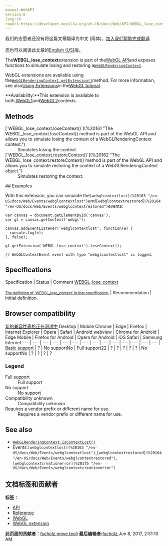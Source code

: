 ```yaml
---
manual:WebAPI
version:0
lang:zh
rawUrl:https://developer.mozilla.org/zh-CN/docs/Web/API/WEBGL_lose_context
---
```




<bdi>我们的志愿者还没有将这篇文章翻译为<bdi>中文 (简体)</bdi>。[加入我们帮助完成翻译](%20159 "")<br></br>您也可以阅读此文章的[English (US)](%20160 "")版。</bdi>






The**WEBGL_lose_context**extension is part of the[WebGL API](%9901 "")and exposes functions to simulate losing and restoring a[`WebGLRenderingContext`](%9905 "This example demonstrates how to detect a WebGL rendering context and reports the result to the user.").



WebGL extensions are available using the[`WebGLRenderingContext.getExtension()`](%9902 "The WebGLRenderingContext.getExtension() method enables a WebGL extension.")method. For more information, see also[Using Extensions](%9903 "")in the[WebGL tutorial](%9904 "").



**Availability:**This extension is available to both,[WebGL1](%9905 "This example demonstrates how to detect a WebGL rendering context and reports the result to the user.")and[WebGL2](%9906 "The WebGL2RenderingContext interface provides the OpenGL ES 3.0 rendering context for the drawing surface of an HTML <canvas> element.")contexts.



## Methods<a name="Methods"></a>
<dl><dt id=''>[`WEBGL_lose_context.loseContext()`](%20161 "The WEBGL_lose_context.loseContext() method is part of the WebGL API and allows you to simulate losing the context of a WebGLRenderingContext context.")</dt><dd>Simulates losing the context.</dd><dt id=''>[`WEBGL_lose_context.restoreContext()`](%20162 "The WEBGL_lose_context.restoreContext() method is part of the WebGL API and allows you to simulate restoring the context of a WebGLRenderingContext object.")</dt><dd>Simulates restoring the context.</dd></dl>
## Examples<a name="Examples"></a>


With this extension, you can simulate the`[webglcontextlost](%20163 "/en-US/docs/Web/Events/webglcontextlost")`and`[webglcontextrestored](%20164 "/en-US/docs/Web/Events/webglcontextrestored")`events:


```
var canvas = document.getElementById('canvas');
var gl = canvas.getContext('webgl');

canvas.addEventListener('webglcontextlost', function(e) {
  console.log(e); 
}, false);

gl.getExtension('WEBGL_lose_context').loseContext();

// WebGLContextEvent event with type "webglcontextlost" is logged.
```

## Specifications<a name="Specifications"></a>
Specification | Status | Comment 
[WEBGL_lose_context<br></br><small>The definition of &#39;WEBGL_lose_context&#39; in that specification.</small>](%20166 "") | Recommendation | Initial definition. 


## Browser compatibility<a name="Browser_compatibility"></a>
[新的兼容性表格正在测试中<i></i>](%3360 "")
<abbr>Desktop<i></i></abbr> | <abbr>Mobile<i></i></abbr> 
<abbr>Chrome<i></i></abbr> | <abbr>Edge<i></i></abbr> | <abbr>Firefox<i></i></abbr> | <abbr>Internet Explorer<i></i></abbr> | <abbr>Opera<i></i></abbr> | <abbr>Safari<i></i></abbr> | <abbr>Android webview<i></i></abbr> | <abbr>Chrome for Android<i></i></abbr> | <abbr>Edge Mobile<i></i></abbr> | <abbr>Firefox for Android<i></i></abbr> | <abbr>Opera for Android<i></i></abbr> | <abbr>iOS Safari<i></i></abbr> | <abbr>Samsung Internet<i></i></abbr> 
 ---  |  ---  |  ---  |  ---  |  ---  |  ---  |  ---  |  ---  |  ---  |  ---  |  ---  |  ---  |  ---  |  ---  | 
[Basic support](%20167 "") | <abbr>?</abbr> | <abbr>No support</abbr>No | <abbr>Full support</abbr>22 | <abbr>?</abbr> | <abbr>?</abbr> | <abbr>?</abbr> | <abbr>?</abbr> | <abbr>?</abbr> | <abbr>No support</abbr>No | <abbr>?</abbr> | <abbr>?</abbr> | <abbr>?</abbr> | <abbr>?</abbr> 


### Legend<a name="Legend"></a>
<dl><dt id=''><abbr>Full support</abbr></dt><dd>Full support</dd><dt id=''><abbr>No support</abbr></dt><dd>No support</dd><dt id=''><abbr>Compatibility unknown</abbr></dt><dd>Compatibility unknown</dd><dt id=''><abbr>Requires a vendor prefix or different name for use.<i></i></abbr></dt><dd>Requires a vendor prefix or different name for use.</dd></dl>

## See also<a name="See_also"></a>

* [`WebGLRenderingContext.isContextLost()`](%20173 "The WebGLRenderingContext.isContextLost() method returns a Boolean indicating whether or not the WebGL context has been lost.")
* Events:`[webglcontextlost](%20163 "/en-US/docs/Web/Events/webglcontextlost")`,`[webglcontextrestored](%20164 "/en-US/docs/Web/Events/webglcontextrestored")`,`[webglcontextcreationerror](%20175 "/en-US/docs/Web/Events/webglcontextcreationerror")`



## 文档标签和贡献者
**标签：**
* [API](%50 "")
* [Reference](%3381 "")
* [WebGL](%52 "")
* [WebGL extension](%9914 "")

**此页面的贡献者：**[fscholz](%60 ""),[nmve](%4863 ""),[teoli](%160 "")
**最后编辑者:**[fscholz](%60 ""),<time>Jun 8, 2017, 2:51:10 AM</time>


